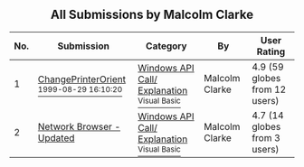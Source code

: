 ﻿<div align="center">

## All Submissions by Malcolm Clarke

</div>

No.  | Submission | Category | By   | User Rating
---- | ---------- | -------- | ---- | -----------
1 | [ChangePrinterOrient<br /><sup>1999-08-29 16:10:20</sup>](https://github.com/Planet-Source-Code/malcolm-clarke-changeprinterorient__1-3311) | [Windows API Call/ Explanation<br /><sup>Visual Basic</sup>](../ByCategory/windows-api-call-explanation__1-39.md) | Malcolm Clarke | 4.9 (59 globes from 12 users)
2 | [Network Browser \- Updated<br />](https://github.com/Planet-Source-Code/malcolm-clarke-network-browser-updated__1-9939) | [Windows API Call/ Explanation<br /><sup>Visual Basic</sup>](../ByCategory/windows-api-call-explanation__1-39.md) | Malcolm Clarke | 4.7 (14 globes from 3 users)
